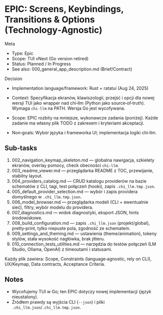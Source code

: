 # EPIC: Screens, Keybindings, Transitions & Options (Technology‑Agnostic)

Meta
- Type: Epic
- Scope: TUI vNext (Go version retired)
- Status: Planned / In Progress
- See also: 000_general_app_description.md (Brief/Contract)

Decision
- Implementation language/framework: Rust + ratatui (Aug 24, 2025)

- Context: Specyfikacja ekranów, klawiszologii, przejść i opcji dla nowej wersji TUI jako wrapper nad chi‑llm (Python jako source‑of‑truth). Wymaga `chi-llm` na PATH. Wersja Go jest wycofywana.
- Scope: EPIC rozbity na mniejsze, wykonawcze zadania (poniżej). Każde zadanie ma własny plik TODO z zakresem i kryteriami akceptacji.
- Non‑goals: Wybór języka i frameworka UI; implementacja logiki chi‑llm.

## Sub‑tasks
1) 002_navigation_keymap_skeleton.md — globalna nawigacja, szkielety ekranów, overlay pomocy, check obecności `chi-llm`.
2) 003_readme_viewer.md — przeglądarka README z TOC, przewijanie, stabilny layout.
3) 004_providers_catalog.md — CRUD katalogu providerów na bazie schematów z CLI, tagi, test połączeń (hooki), zapis `.chi_llm.tmp.json`.
4) 005_default_provider_selection.md — wybór i zapis providera domyślnego w `.chi_llm.tmp.json`.
5) 006_model_browser.md — przeglądarka modeli (CLI + ewentualnie sieć), filtry, wybór modelu do providera.
6) 007_diagnostics.md — widok diagnostyki, eksport JSON, hints środowiskowe.
7) 008_build_configuration.md — zapis `.chi_llm.json` (projekt/global), pretty‑print, tylko niepuste pola, zgodność ze schematem.
8) 009_settings_and_theming.md — ustawienia (theme/animation), tokeny stylów, stała wysokość nagłówka, brak jitteru.
9) 010_connection_tests_utilities.md — narzędzia do testów połączeń (LM Studio, Ollama, OpenAI) z timeoutami i statusami.

Każdy plik zawiera: Scope, Constraints (language‑agnostic, rely on CLI), UX/Keymap, Data contracts, Acceptance Criteria.

## Notes
- Wycofujemy TUI w Go; ten EPIC dotyczy nowej implementacji (język nieustalony).
- Źródłem prawdy są wyjścia CLI (`--json`) i pliki `.chi_llm.json`/`.chi_llm.tmp.json`.
